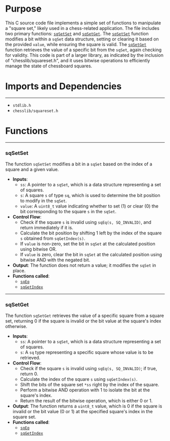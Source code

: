 # Purpose
This C source code file implements a simple set of functions to manipulate a "square set," likely used in a chess-related application. The file includes two primary functions: [`sqSetSet`](#sqSetSet) and [`sqSetGet`](#sqSetGet). The [`sqSetSet`](#sqSetSet) function modifies a bit within a `sqSet` data structure, setting or clearing it based on the provided `value`, while ensuring the square is valid. The [`sqSetGet`](#sqSetGet) function retrieves the value of a specific bit from the `sqSet`, again checking for validity. This code is part of a larger library, as indicated by the inclusion of "chesslib/squareset.h", and it uses bitwise operations to efficiently manage the state of chessboard squares.
# Imports and Dependencies

---
- `stdlib.h`
- `chesslib/squareset.h`


# Functions

---
### sqSetSet<!-- {{#callable:sqSetSet}} -->
The function `sqSetSet` modifies a bit in a `sqSet` based on the index of a square and a given value.
- **Inputs**:
    - `ss`: A pointer to a `sqSet`, which is a data structure representing a set of squares.
    - `s`: A square `s` of type `sq`, which is used to determine the bit position to modify in the `sqSet`.
    - `value`: A `uint8_t` value indicating whether to set (1) or clear (0) the bit corresponding to the square `s` in the `sqSet`.
- **Control Flow**:
    - Check if the square `s` is invalid using `sqEq(s, SQ_INVALID)`, and return immediately if it is.
    - Calculate the bit position by shifting 1 left by the index of the square `s` obtained from `sqGetIndex(s)`.
    - If `value` is non-zero, set the bit in `sqSet` at the calculated position using bitwise OR.
    - If `value` is zero, clear the bit in `sqSet` at the calculated position using bitwise AND with the negated bit.
- **Output**: The function does not return a value; it modifies the `sqSet` in place.
- **Functions called**:
    - [`sqEq`](square.c.driver.md#sqEq)
    - [`sqGetIndex`](square.c.driver.md#sqGetIndex)


---
### sqSetGet<!-- {{#callable:sqSetGet}} -->
The function `sqSetGet` retrieves the value of a specific square from a square set, returning 0 if the square is invalid or the bit value at the square's index otherwise.
- **Inputs**:
    - `ss`: A pointer to a `sqSet`, which is a data structure representing a set of squares.
    - `s`: A `sq` type representing a specific square whose value is to be retrieved.
- **Control Flow**:
    - Check if the square `s` is invalid using `sqEq(s, SQ_INVALID)`; if true, return 0.
    - Calculate the index of the square `s` using `sqGetIndex(s)`.
    - Shift the bits of the square set `*ss` right by the index of the square.
    - Perform a bitwise AND operation with 1 to isolate the bit at the square's index.
    - Return the result of the bitwise operation, which is either 0 or 1.
- **Output**: The function returns a `uint8_t` value, which is 0 if the square is invalid or the bit value (0 or 1) at the specified square's index in the square set.
- **Functions called**:
    - [`sqEq`](square.c.driver.md#sqEq)
    - [`sqGetIndex`](square.c.driver.md#sqGetIndex)


